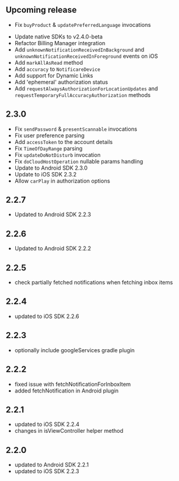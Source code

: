 ## Upcoming release
* Fix `buyProduct` & `updatePreferredLanguage` invocations
- Update native SDKs to v2.4.0-beta
- Refactor Billing Manager integration
- Add `unknownNotificationReceivedInBackground` and `unknownNotificationReceivedInForeground` events on iOS
- Add `markAllAsRead` method
- Add `accuracy` to `NotificareDevice`
- Add support for Dynamic Links
- Add 'ephemeral' authorization status
- Add `requestAlwaysAuthorizationForLocationUpdates` and `requestTemporaryFullAccuracyAuthorization` methods

## 2.3.0
* Fix `sendPassword` & `presentScannable` invocations
* Fix user preference parsing
* Add `accessToken` to the account details
* Fix `TimeOfDayRange` parsing
* Fix `updateDoNotDisturb` invocation
* Fix `doCloudHostOperation` nullable params handling
* Update to Android SDK 2.3.0
* Update to iOS SDK 2.3.2
* Allow `carPlay` in authorization options

## 2.2.7
* Updated to Android SDK 2.2.3

## 2.2.6
* Updated to Android SDK 2.2.2

## 2.2.5
* check partially fetched notifications when fetching inbox items 

## 2.2.4
* updated to iOS SDK 2.2.6

## 2.2.3
* optionally include googleServices gradle plugin

## 2.2.2
* fixed issue with fetchNotificationForInboxItem
* added fetchNotification in Android plugin

## 2.2.1
* updated to iOS SDK 2.2.4
* changes in isViewController helper method

## 2.2.0
* updated to Android SDK 2.2.1
* updated to iOS SDK 2.2.3
